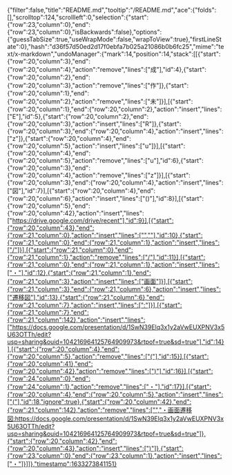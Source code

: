 {"filter":false,"title":"README.md","tooltip":"/README.md","ace":{"folds":[],"scrolltop":124,"scrollleft":0,"selection":{"start":{"row":23,"column":0},"end":{"row":23,"column":0},"isBackwards":false},"options":{"guessTabSize":true,"useWrapMode":false,"wrapToView":true},"firstLineState":0},"hash":"d36f57d50ed2d17f0ebfa7b025a21086b0b6fc25","mime":"text/x-markdown","undoManager":{"mark":14,"position":14,"stack":[[{"start":{"row":20,"column":3},"end":{"row":20,"column":4},"action":"remove","lines":["成"],"id":4},{"start":{"row":20,"column":2},"end":{"row":20,"column":3},"action":"remove","lines":["作"]},{"start":{"row":20,"column":1},"end":{"row":20,"column":2},"action":"remove","lines":["未"]}],[{"start":{"row":20,"column":1},"end":{"row":20,"column":2},"action":"insert","lines":["E"],"id":5},{"start":{"row":20,"column":2},"end":{"row":20,"column":3},"action":"insert","lines":["R"]},{"start":{"row":20,"column":3},"end":{"row":20,"column":4},"action":"insert","lines":["z"]},{"start":{"row":20,"column":4},"end":{"row":20,"column":5},"action":"insert","lines":["u"]}],[{"start":{"row":20,"column":4},"end":{"row":20,"column":5},"action":"remove","lines":["u"],"id":6},{"start":{"row":20,"column":3},"end":{"row":20,"column":4},"action":"remove","lines":["z"]}],[{"start":{"row":20,"column":3},"end":{"row":20,"column":4},"action":"insert","lines":["図"],"id":7}],[{"start":{"row":20,"column":4},"end":{"row":20,"column":6},"action":"insert","lines":["()"],"id":8}],[{"start":{"row":20,"column":5},"end":{"row":20,"column":42},"action":"insert","lines":["https://drive.google.com/drive/recent"],"id":9}],[{"start":{"row":20,"column":43},"end":{"row":21,"column":0},"action":"insert","lines":["",""],"id":10},{"start":{"row":21,"column":0},"end":{"row":21,"column":1},"action":"insert","lines":["/"]}],[{"start":{"row":21,"column":0},"end":{"row":21,"column":1},"action":"remove","lines":["/"],"id":11}],[{"start":{"row":21,"column":0},"end":{"row":21,"column":1},"action":"insert","lines":["・"],"id":12},{"start":{"row":21,"column":1},"end":{"row":21,"column":3},"action":"insert","lines":["画面"]}],[{"start":{"row":21,"column":3},"end":{"row":21,"column":6},"action":"insert","lines":["遷移図"],"id":13},{"start":{"row":21,"column":6},"end":{"row":21,"column":7},"action":"insert","lines":[":"]}],[{"start":{"row":21,"column":7},"end":{"row":21,"column":142},"action":"insert","lines":["https://docs.google.com/presentation/d/1SwN39Elq3x1y2aVwEUXPNV3x5U63OTTh/edit?usp=sharing&ouid=104216964125764909973&rtpof=true&sd=true"],"id":14}],[{"start":{"row":20,"column":4},"end":{"row":20,"column":5},"action":"remove","lines":["("],"id":15}],[{"start":{"row":20,"column":41},"end":{"row":20,"column":42},"action":"remove","lines":[")"],"id":16}],[{"start":{"row":24,"column":0},"end":{"row":24,"column":1},"action":"remove","lines":["・"],"id":17}],[{"start":{"row":20,"column":4},"end":{"row":20,"column":5},"action":"insert","lines":["("],"id":18,"ignore":true},{"start":{"row":20,"column":42},"end":{"row":21,"column":142},"action":"remove","lines":["","・画面遷移図:https://docs.google.com/presentation/d/1SwN39Elq3x1y2aVwEUXPNV3x5U63OTTh/edit?usp=sharing&ouid=104216964125764909973&rtpof=true&sd=true"]},{"start":{"row":20,"column":42},"end":{"row":20,"column":43},"action":"insert","lines":[")"]},{"start":{"row":23,"column":0},"end":{"row":23,"column":1},"action":"insert","lines":["・"]}]]},"timestamp":1633273841151}